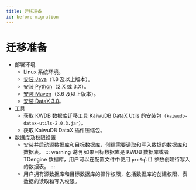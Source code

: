 ```yaml
---
title: 迁移准备
id: before-migration
---
```


# 迁移准备

- 部署环境
  - Linux 系统环境。
  - [安装 Java](https://docs.oracle.com/en/java/javase/22/install/overview-jdk-installation.html)（1.8 及以上版本）。
  - [安装 Python](https://www.python.org/downloads/)（2.X 或 3.X）。
  - [安装 Maven](https://maven.apache.org/install.html)（3.6 及以上版本）。
  - [安装 DataX 3.0](https://gitee.com/mirrors/DataX/blob/master/userGuid.md)。
- 工具
  - 获取 KWDB 数据库迁移工具 KaiwuDB DataX Utils 的安装包（`kaiwudb-datax-utils-2.0.3.jar`）。
  - 获取 KaiwuDB DataX 插件压缩包。
- 数据库及权限设置
  - 安装并启动源数据库和目标数据库，创建需要读取和写入数据的数据库和数据表。
    ::: warning 说明
    如果目标数据库是 KWDB 数据库或者 TDengine 数据库，用户可以在配置文件中使用 `preSql[]` 参数创建待写入的数据表。
    :::
  - 用户拥有源数据库和目标数据库的操作权限，包括数据库的创建权限、表数据的读取和写入权限。
